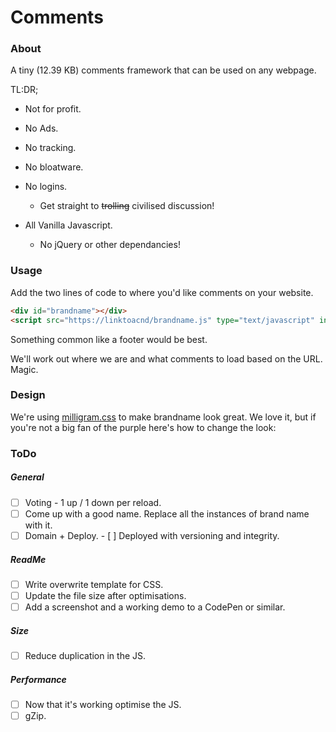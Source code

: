 # Comments

### About

A tiny (12.39 KB) comments framework that can be used on any webpage. 



TL:DR;

- Not for profit.


- No Ads.
- No tracking.
- No bloatware.
- No logins.
  - Get straight to ~~trolling~~ civilised discussion!
- All Vanilla Javascript. 
  - No jQuery or other dependancies! 



### Usage

Add the two lines of code to where you'd like comments on your website.

```html
<div id="brandname"></div>
<script src="https://linktoacnd/brandname.js" type="text/javascript" integrity="abc123"></script>
```

Something common like a footer would be best. 

We'll work out where we are and what comments to load based on the URL. Magic.



### Design

We're using [milligram.css](https://github.com/milligram/milligram) to make brandname look great. We love it, but if you're not a big fan of the purple here's how to change the look:





### ToDo

##### General

- [ ] Voting - 1 up / 1 down per reload.
- [ ] Come up with a good name. Replace all the instances of brand name with it.
- [ ] Domain + Deploy.
      - [ ] Deployed with versioning and integrity.

##### ReadMe

- [ ] Write overwrite template for CSS.
- [ ] Update the file size after optimisations.
- [ ] Add a screenshot and a working demo to a CodePen or similar.

##### Size

- [ ] Reduce duplication in the JS.

##### Performance

- [ ] Now that it's working optimise the JS.
- [ ] gZip.
